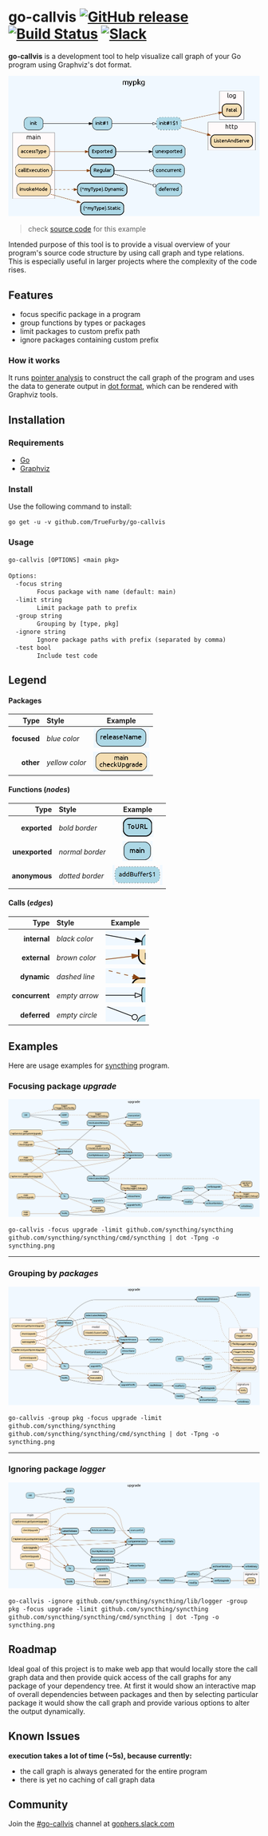 go-callvis [![GitHub release](https://img.shields.io/github/release/truefurby/go-callvis.svg)](https://github.com/TrueFurby/go-callvis/releases) [![Build Status](https://travis-ci.org/TrueFurby/go-callvis.svg?branch=master)](https://travis-ci.org/TrueFurby/go-callvis) [![Slack](https://img.shields.io/badge/gophers%20slack-%23go--callvis-ff69b4.svg)](https://gophersinvite.herokuapp.com)
==========

**go-callvis** is a development tool to help visualize call graph of your Go program using Graphviz's dot format.

![example](images/example.png)
> check [source code](example) for this example

Intended purpose of this tool is to provide a visual overview of your program's source code structure by using call graph and type relations. This is especially useful in larger projects where the complexity of the code rises.

## Features

- focus specific package in a program
- group functions by types or packages
- limit packages to custom prefix path
- ignore packages containing custom prefix

### How it works

It runs [pointer analysis](https://godoc.org/golang.org/x/tools/go/pointer) to construct the call graph of the program and uses the data to generate output in [dot format](http://www.graphviz.org/content/dot-language), which can be rendered with Graphviz tools.

## Installation

### Requirements

- [Go](https://golang.org/dl/)
- [Graphviz](http://www.graphviz.org/Download..php)

### Install

Use the following command to install:

```
go get -u -v github.com/TrueFurby/go-callvis
```

### Usage

```
go-callvis [OPTIONS] <main pkg>

Options:
  -focus string
        Focus package with name (default: main)
  -limit string
        Limit package path to prefix
  -group string
        Grouping by [type, pkg]
  -ignore string
        Ignore package paths with prefix (separated by comma)
  -test bool
        Include test code
```

## Legend

#### Packages

Type        | Style          |                   Example
----------: | :------------- | :-----------------------------------------:
**focused** | _blue color_   |    ![focused](images/legend_focused.png)
  **other** | _yellow color_ | ![nonfocused](images/legend_nonfocused.png)

#### Functions (_nodes_)

Type           | Style           |                  Example
-------------: | :-------------- | :----------------------------------------:
  **exported** | _bold border_   |  ![exported](images/legend_exported.png)
**unexported** | _normal border_ | ![anonymous](images/legend_unexported.png)
 **anonymous** | _dotted border_ | ![anonymous](images/legend_anonymous.png)

#### Calls (_edges_)

Type           | Style          |                   Example
-------------: | :------------- | :-----------------------------------------:
  **internal** | _black color_  |   ![outside](images/legend_internal.png)
  **external** | _brown color_  |   ![outside](images/legend_external.png)
   **dynamic** | _dashed line_  |    ![dynamic](images/legend_dynamic.png)
**concurrent** | _empty arrow_  | ![concurrent](images/legend_concurrent.png)
  **deferred** | _empty circle_ |   ![deferred](images/legend_deferred.png)

## Examples

Here are usage examples for [syncthing](https://github.com/syncthing/syncthing) program.

### Focusing package _upgrade_

![syncthing example output](images/syncthing_focus.png)

```
go-callvis -focus upgrade -limit github.com/syncthing/syncthing github.com/syncthing/syncthing/cmd/syncthing | dot -Tpng -o syncthing.png
```

--------------------------------------------------------------------------------

### Grouping by _packages_

![syncthing example output pkg](images/syncthing_group.png)

```
go-callvis -group pkg -focus upgrade -limit github.com/syncthing/syncthing github.com/syncthing/syncthing/cmd/syncthing | dot -Tpng -o syncthing.png
```

--------------------------------------------------------------------------------

### Ignoring package _logger_

![syncthing example output ignore](images/syncthing_ignore.png)

```
go-callvis -ignore github.com/syncthing/syncthing/lib/logger -group pkg -focus upgrade -limit github.com/syncthing/syncthing github.com/syncthing/syncthing/cmd/syncthing | dot -Tpng -o syncthing.png
```

## Roadmap

Ideal goal of this project is to make web app that would locally store the call graph data and then provide quick access of the call graphs for any package of your dependency tree. At first it would show an interactive map of overall dependencies between packages and then by selecting particular package it would show the call graph and provide various options to alter the output dynamically.

## Known Issues

**execution takes a lot of time (~5s), because currently:**

- the call graph is always generated for the entire program
- there is yet no caching of call graph data

## Community

Join the [#go-callvis](https://gophers.slack.com/archives/go-callvis) channel at [gophers.slack.com](http://gophers.slack.com)
